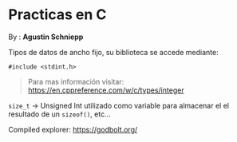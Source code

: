 # Practicas en C

By : **Agustin Schniepp**

Tipos de datos de ancho fijo, su biblioteca se accede mediante:

`#include <stdint.h>`

>Para mas información visitar: https://en.cppreference.com/w/c/types/integer

`size_t` -> Unsigned Int utilizado como variable para almacenar el el resultado de un `sizeof()`, etc...

Compiled explorer: https://godbolt.org/